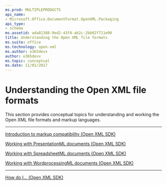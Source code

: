 ```yaml
---
ms.prod: MULTIPLEPRODUCTS
api_name:
- Microsoft.Office.DocumentFormat.OpenXML.Packaging
api_type:
- schema
ms.assetid: ada81388-9ed2-43f4-ab2c-2bb82f711e90
title: Understanding the Open XML file formats
ms.suite: office
ms.technology: open-xml
ms.author: o365devx
author: o365devx
ms.topic: conceptual
ms.date: 11/01/2017
---
```

# Understanding the Open XML file formats

This section provides conceptual topics for understanding and working
the Open XML file formats and markup languages.


--------------------------------------------------------------------------------

[Introduction to markup compatibility (Open XML SDK)](introduction-to-markup-compatibility.md)  

[Working with PresentationML documents (Open XML SDK)](working-with-presentationml-documents.md)  

[Working with SpreadsheetML documents (Open XML SDK)](working-with-spreadsheetml-documents.md)  

[Working with WordprocessingML documents (Open XML SDK)](working-with-wordprocessingml-documents.md)  


--------------------------------------------------------------------------------

[How do I... (Open XML SDK)](how-do-i.md)  
